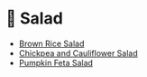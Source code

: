 # 🥗 Salad

- [Brown Rice Salad](../recipes/brown_rice_salad.md)
- [Chickpea and Cauliflower Salad](../recipes/chickpea_and_cauliflower_salad.md)
- [Pumpkin Feta Salad](../recipes/pumpkin_feta_salad.md)
